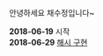 안녕하세요 채수정입니다~

**2018-06-19** 시작 <br/>
**2018-06-29** [해시 구현](https://github.com/JeonSeonYoung/algorithmStudy/blob/master/soojung/javascript/Hash.html)
